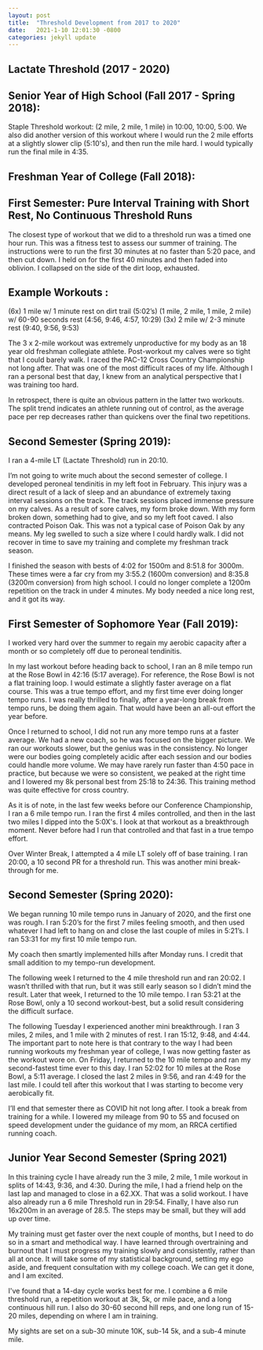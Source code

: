 ```yaml
---
layout: post
title:  "Threshold Development from 2017 to 2020"
date:   2021-1-10 12:01:30 -0800
categories: jekyll update
---
```




## Lactate Threshold (2017 - 2020)

## Senior Year of High School (Fall 2017 - Spring 2018):

Staple Threshold workout: (2 mile, 2 mile, 1 mile) in 10:00, 10:00, 5:00. We also did another version of this workout where I would run the 2 mile efforts at a slightly slower clip (5:10's), and then run the mile hard. I would typically run the final mile in 4:35.

## Freshman Year of College (Fall 2018):
## First Semester: Pure Interval Training with Short Rest, No Continuous Threshold Runs
The closest type of workout that we did to a threshold run was a timed one hour run. This was a fitness test to assess our summer of training. The instructions were to run the first 30 minutes at no faster than 5:20 pace, and then cut down. I held on for the first 40 minutes and then faded into oblivion. I collapsed on the side of the dirt loop, exhausted.

## Example Workouts :
(6x) 1 mile w/ 1 minute rest on dirt trail (5:02’s)
(1 mile, 2 mile, 1 mile, 2 mile) w/ 60-90 seconds rest
(4:56, 9:46, 4:57, 10:29)
(3x) 2 mile w/ 2-3 minute rest (9:40, 9:56, 9:53)

The 3 x 2-mile workout was extremely unproductive for my body as an 18 year old freshman collegiate athlete.
Post-workout my calves were so tight that I could barely walk. I raced the PAC-12 Cross Country Championship not long after. That was one of the most difficult races of my life. Although I ran a personal best that day, I knew from an analytical perspective that I was training too hard.

In retrospect, there is quite an obvious pattern in the latter two workouts. The split trend indicates an athlete running out of control, as the average pace per rep decreases rather than quickens over the final two repetitions.

## Second Semester (Spring 2019):
I ran a 4-mile LT (Lactate Threshold) run in 20:10.

I’m not going to write much about the second semester of college. I developed peroneal tendinitis in my left foot in February. This injury was a  direct result of a lack of sleep and an abundance of extremely taxing interval sessions on the track. The track sessions placed immense pressure on my calves. As a result of sore calves, my form broke down. With my form broken down, something had to give, and so my left foot caved. I also contracted Poison Oak. This was not a typical case of Poison Oak by any means. My leg swelled to such a size where I could hardly walk. I did not recover in time to save my training and complete my freshman track season.

I finished the season with bests of 4:02 for 1500m and 8:51.8 for 3000m. These times were a far cry from my 3:55.2 (1600m conversion) and 8:35.8 (3200m conversion) from high school. I could no longer complete a 1200m repetition on the track in under 4 minutes. My body needed a nice long rest, and it got its way.

## First Semester of Sophomore Year (Fall 2019):
I worked very hard over the summer to regain my aerobic capacity after a month or so completely off due to peroneal tendinitis.

In my last workout before heading back to school, I ran an 8 mile tempo run at the Rose Bowl in 42:16 (5:17 average). For reference, the Rose Bowl is not a flat training loop. I would estimate a slightly faster average on a flat course. This was a true tempo effort, and my first time ever doing longer tempo runs. I was really thrilled to finally, after a year-long break from tempo runs, be doing them again. That would have been an all-out effort the year before.

Once I returned to school, I did not run any more tempo runs at a faster average. We had a new coach, so he was focused on the bigger picture. We ran our workouts slower, but the genius was in the consistency. No longer were our bodies going completely acidic after each session and our bodies could handle more volume. We may have rarely run faster than 4:50 pace in practice, but because we were so consistent, we peaked at the right time and I lowered my 8k personal best from 25:18 to 24:36. This training method was quite effective for cross country.  

As it is of note, in the last few weeks before our Conference Championship, I ran a 6 mile tempo run. I ran the first 4 miles controlled, and then in the last two miles I dipped into the 5:0X's. I look at that workout as a breakthrough moment. Never before had I run that controlled and that fast in a true tempo effort.

Over Winter Break, I attempted a 4 mile LT solely off of base training. I ran 20:00, a 10 second PR for a threshold run. This was another mini break-through for me.

## Second Semester (Spring 2020):

We began running 10 mile tempo runs in January of 2020, and the first one was rough. I ran 5:20’s for the first 7 miles feeling smooth, and then used whatever I had left to hang on and close the last couple of miles in 5:21’s. I ran 53:31 for my first 10 mile tempo run.

My coach then smartly implemented hills after Monday runs. I credit that small addition to my tempo-run development.

The following week I returned to the 4 mile threshold run and ran 20:02. I wasn’t thrilled with that run, but it was still early season so I didn’t mind the result. Later that week, I returned to the 10 mile tempo. I ran 53:21 at the Rose Bowl, only a 10 second workout-best, but a solid result considering the difficult surface.

The following Tuesday I experienced another mini breakthrough. I ran 3 miles, 2 miles, and 1 mile with 2 minutes of rest. I ran 15:12, 9:48, and 4:44. The important part to note here is that contrary to the way I had been running workouts my freshman year of college, I was now getting faster as the workout wore on. On Friday, I returned to the 10 mile tempo and ran my second-fastest time ever to this day. I ran 52:02 for 10 miles at the Rose Bowl, a 5:11 average. I closed the last 2 miles in 9:56, and ran 4:49 for the last mile. I could tell after this workout that I was starting to become very aerobically fit.

I’ll end that semester there as COVID hit not long after. I took a break from training for a while. I lowered my mileage from 90 to 55 and focused on speed development under the guidance of my mom, an RRCA certified running coach. 

## Junior Year Second Semester (Spring 2021)

In this training cycle I have already run the 3 mile, 2 mile, 1 mile workout in splits of 14:43, 9:36, and 4:30. During the mile, I had a friend help on the last lap and managed to close in a 62.XX. That was a solid workout. I have also already run a 6 mile Threshold run in 29:54. Finally, I have also run 16x200m in an average of 28.5. The steps may be small, but they will add up over time.

My training must get faster over the next couple of months, but I need to do so in a smart and methodical way. I have learned through overtraining and burnout that I must progress my training slowly and consistently, rather than all at once. It will take some of my statistical background, setting my ego aside, and frequent consultation with my college coach. We can get it done, and I am excited.

I've found that a 14-day cycle works best for me. I combine a 6 mile threshold run, a repetition workout at 3k, 5k, or mile pace, and a long continuous hill run. I also do 30-60 second hill reps, and one long run of 15-20 miles, depending on where I am in training.

My sights are set on a sub-30 minute 10K, sub-14 5k, and a sub-4 minute mile.  
